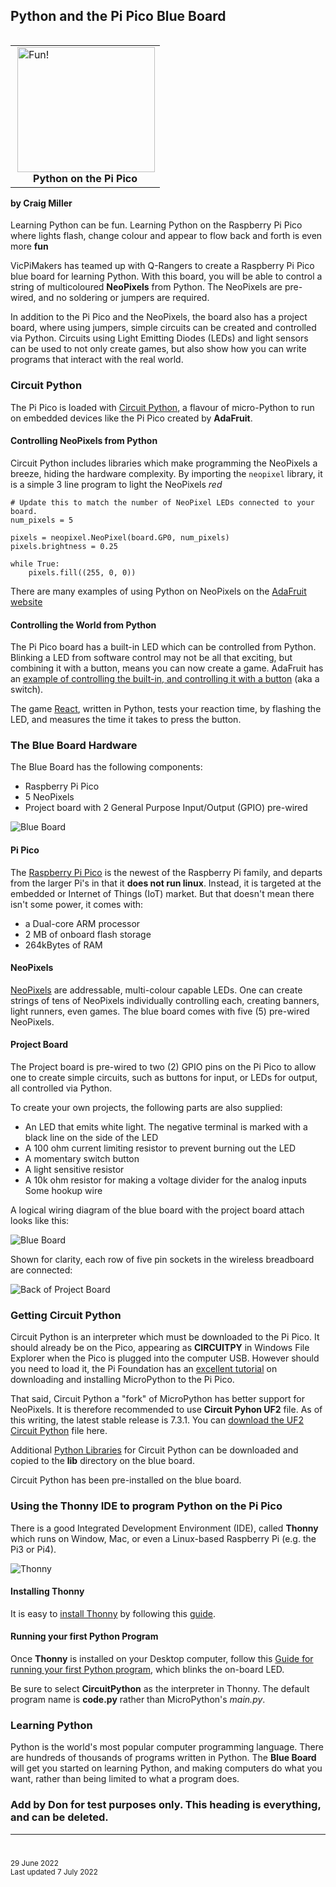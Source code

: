 ## Python and the Pi Pico Blue Board

<table align="right">
<tr><td><img alt="Fun!" src="./Art/blue_board_rainbow_300.jpg" align="right" height="200" width="220">
<p>
<center><b>Python on the Pi Pico</b></center>
</td>
</tr></table>



#### by Craig Miller

Learning Python can be fun. Learning Python on the Raspberry Pi Pico where lights flash, change colour and appear to flow back and forth is even more **fun**

VicPiMakers has teamed up with Q-Rangers to create a Raspberry Pi Pico blue board for learning Python. With this board, you will be able to control a string of multicoloured **NeoPixels** from Python. The NeoPixels are pre-wired, and no soldering or jumpers are required.

In addition to the Pi Pico and the NeoPixels, the board also has a project board, where using jumpers, simple circuits can be created and controlled via Python. Circuits using Light Emitting Diodes (LEDs) and light sensors can be used to not only create games, but also show how you can write programs that interact with the real world.

### Circuit Python

The Pi Pico is loaded with [Circuit Python](https://learn.adafruit.com/welcome-to-circuitpython), a flavour of micro-Python to run on embedded devices like the Pi Pico created by **AdaFruit**.
 
#### Controlling NeoPixels from Python

Circuit Python includes libraries which make programming the NeoPixels a breeze, hiding the hardware complexity. By importing the `neopixel` library, it is a simple 3 line program to light the NeoPixels *red*

```
# Update this to match the number of NeoPixel LEDs connected to your board.
num_pixels = 5

pixels = neopixel.NeoPixel(board.GP0, num_pixels)
pixels.brightness = 0.25

while True:
    pixels.fill((255, 0, 0))
```

There are many examples of using Python on NeoPixels on the [AdaFruit website](https://learn.adafruit.com/getting-started-with-raspberry-pi-pico-circuitpython/neopixel-leds)


#### Controlling the World from Python

The Pi Pico board has a built-in LED which can be controlled from Python. Blinking a LED from software control may not be all that exciting, but combining it with a button, means you can now create a game. AdaFruit has an [example of controlling the built-in, and controlling it with a button](https://learn.adafruit.com/getting-started-with-raspberry-pi-pico-circuitpython/blinky-and-a-button) (aka a switch).

The game [React](https://github.com/cvmiller/react), written in Python, tests your reaction time, by flashing the LED, and measures the time it takes to press the button.

### The Blue Board Hardware

The Blue Board has the following components:

* Raspberry Pi Pico
* 5 NeoPixels 
* Project board with 2 General Purpose Input/Output (GPIO) pre-wired

![Blue Board](./Art/pi_pico_neopixels_800_2.jpg "Blue Board")


#### Pi Pico

The [Raspberry Pi Pico](https://www.raspberrypi.com/documentation/microcontrollers/raspberry-pi-pico.html) is the newest of the Raspberry Pi family, and departs from the larger Pi's in that it **does not run linux**. Instead, it is targeted at the embedded or Internet of Things (IoT) market. But that doesn't mean there isn't some power, it comes with:

* a Dual-core ARM processor
* 2 MB of onboard flash storage
* 264kBytes of RAM

#### NeoPixels

[NeoPixels](https://learn.adafruit.com/adafruit-neopixel-uberguide) are addressable, multi-colour capable LEDs. One can create strings of tens of NeoPixels individually controlling each, creating banners, light runners, even games. The blue board comes with five (5) pre-wired NeoPixels.

#### Project Board

The Project board is pre-wired to two (2) GPIO pins on the Pi Pico to allow one to create simple circuits, such as buttons for input, or LEDs for output, all controlled via Python.

To create your own projects, the following parts are also supplied:

* An LED that emits white light.  The negative terminal is marked with a black line on the side of the LED
* A 100 ohm current limiting resistor to prevent burning out the LED
* A momentary switch button
* A light sensitive resistor
* A 10k ohm resistor for making a voltage divider for the analog inputs
Some hookup wire


A logical wiring diagram of the blue board with the project board attach looks like this:

![Blue Board](./Art/pi_pico_fritz_board_v2_800.jpg "Project Board")

Shown for clarity, each row of five pin sockets in the wireless breadboard are connected:

![Back of Project Board](./Art/pi_pico_project_board_back_300.jpg)

### Getting Circuit Python

Circuit Python is an interpreter which must be downloaded to the Pi Pico. It should already be on the Pico, appearing as **CIRCUITPY** in Windows File Explorer when the Pico is plugged into the computer USB. However should you need to load it, the Pi Foundation has an [excellent tutorial](https://www.raspberrypi.com/documentation/microcontrollers/micropython.html) on downloading and installing MicroPython to the Pi Pico. 

That said, Circuit Python a "fork" of MicroPython has better support for NeoPixels. It is therefore recommended to use **Circuit Pyhon UF2** file. As of this writing, the latest stable release is 7.3.1. You can [download the UF2 Circuit Python](https://circuitpython.org/board/raspberry_pi_pico/) file here.

Additional [Python Libraries](https://circuitpython.org/libraries) for Circuit Python can be downloaded and copied to the **lib** directory on the blue board.

Circuit Python has been pre-installed on the blue board.

### Using the Thonny IDE to program Python on the Pi Pico

There is a good Integrated Development Environment (IDE), called **Thonny** which runs on Window, Mac, or even a Linux-based Raspberry Pi (e.g. the Pi3 or Pi4).
 
![Thonny](https://thonny.org/img/screenshot.png)

#### Installing Thonny

It is easy to [install Thonny](https://microcontrollerslab.com/getting-started-raspberry-pi-pico-thonny-ide/#Thonny_IDE_Installation_Steps) by following this [guide](https://microcontrollerslab.com/getting-started-raspberry-pi-pico-thonny-ide/#Thonny_IDE_Installation_Steps).

#### Running your first Python Program

Once **Thonny** is installed on your Desktop computer, follow this [Guide for running your first Python program](https://microcontrollerslab.com/getting-started-raspberry-pi-pico-thonny-ide/#Test_Thonny_IDE_Installation_with_LED_Blinking_Example), which blinks the on-board LED. 

Be sure to select **CircuitPython** as the interpreter in Thonny. The default program name is **code.py** rather than MicroPython's *main.py*.




### Learning Python

Python is the world's most popular computer programming language. There are hundreds of thousands of programs written in Python. The **Blue Board** will get you started on learning Python, and making computers do what you want, rather than being limited to what a program does.


### Add by Don for test purposes only.  This heading is everything, and can be deleted.





---
<small>

<br>

29 June 2022<br>
Last updated 7 July 2022<br>

</small>

